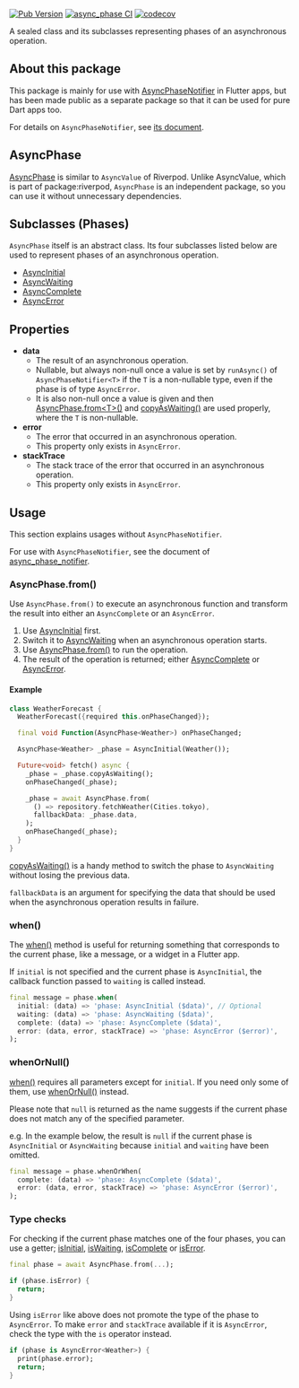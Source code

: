 [![Pub Version](https://img.shields.io/pub/v/async_phase)](https://pub.dev/packages/async_phase)
[![async_phase CI](https://github.com/kaboc/async-phase/actions/workflows/async_phase.yml/badge.svg)](https://github.com/kaboc/async-phase/actions/workflows/async_phase.yml)
[![codecov](https://codecov.io/gh/kaboc/async-phase/branch/main/graph/badge.svg?token=JKEGKLL8W2)](https://codecov.io/gh/kaboc/async-phase)

A sealed class and its subclasses representing phases of an asynchronous operation.

## About this package

This package is mainly for use with [AsyncPhaseNotifier][AsyncPhaseNotifier]
in Flutter apps, but has been made public as a separate package so that it
can be used for pure Dart apps too.

For details on `AsyncPhaseNotifier`, see [its document][AsyncPhaseNotifier].

## AsyncPhase

[AsyncPhase][AsyncPhase] is similar to `AsyncValue` of Riverpod. Unlike AsyncValue,
which is part of package:riverpod, `AsyncPhase` is an independent package, so you
can use it without unnecessary dependencies.

## Subclasses (Phases)

`AsyncPhase` itself is an abstract class. Its four subclasses listed below are
used to represent phases of an asynchronous operation.

- [AsyncInitial][AsyncInitial]
- [AsyncWaiting][AsyncWaiting]
- [AsyncComplete][AsyncComplete]
- [AsyncError][AsyncError]

## Properties

- **data**
    - The result of an asynchronous operation.
    - Nullable, but always non-null once a value is set by `runAsync()` of
      `AsyncPhaseNotifier<T>` if the `T` is a non-nullable type, even if the
      phase is of type `AsyncError`.
    - It is also non-null once a value is given and then [AsyncPhase.from\<T\>()][from]
      and [copyAsWaiting()][copyAsWaiting] are used properly, where the `T` is non-nullable.
- **error**
    - The error that occurred in an asynchronous operation.
    - This property only exists in `AsyncError`.
- **stackTrace**
    - The stack trace of the error that occurred in an asynchronous operation.
    - This property only exists in `AsyncError`.

## Usage

This section explains usages without `AsyncPhaseNotifier`.

For use with `AsyncPhaseNotifier`, see the document of
[async_phase_notifier][AsyncPhaseNotifier].

### AsyncPhase.from()

Use `AsyncPhase.from()` to execute an asynchronous function and transform the result
into either an `AsyncComplete` or an `AsyncError`.

1. Use [AsyncInitial][AsyncInitial] first.
2. Switch it to [AsyncWaiting][AsyncWaiting] when an asynchronous operation starts.
3. Use [AsyncPhase.from()][from] to run the operation.
4. The result of the operation is returned; either [AsyncComplete][AsyncComplete]
   or [AsyncError][AsyncError].

#### Example

```dart
class WeatherForecast {
  WeatherForecast({required this.onPhaseChanged});

  final void Function(AsyncPhase<Weather>) onPhaseChanged;

  AsyncPhase<Weather> _phase = AsyncInitial(Weather());

  Future<void> fetch() async {
    _phase = _phase.copyAsWaiting();
    onPhaseChanged(_phase);

    _phase = await AsyncPhase.from(
      () => repository.fetchWeather(Cities.tokyo),
      fallbackData: _phase.data,
    );
    onPhaseChanged(_phase);
  }
}
```

[copyAsWaiting()][copyAsWaiting] is a handy method to switch the phase to `AsyncWaiting`
without losing the previous data.

`fallbackData` is an argument for specifying the data that should be used when the
asynchronous operation results in failure.

### when()

The [when()][when] method is useful for returning something that corresponds to the
current phase, like a message, or a widget in a Flutter app.

If `initial` is not specified and the current phase is `AsyncInitial`, the callback
function passed to `waiting` is called instead.

```dart
final message = phase.when(
  initial: (data) => 'phase: AsyncInitial ($data)', // Optional
  waiting: (data) => 'phase: AsyncWaiting ($data)',
  complete: (data) => 'phase: AsyncComplete ($data)',
  error: (data, error, stackTrace) => 'phase: AsyncError ($error)',
);
```

### whenOrNull()

[when()][when] requires all parameters except for `initial`. If you need only some
of them, use [whenOrNull()][whenOrNull] instead.

Please note that `null` is returned as the name suggests if the current phase
does not match any of the specified parameter.

e.g. In the example below, the result is `null` if the current phase is `AsyncInitial`
or `AsyncWaiting` because `initial` and `waiting` have been omitted.

```dart
final message = phase.whenOrWhen(
  complete: (data) => 'phase: AsyncComplete ($data)',
  error: (data, error, stackTrace) => 'phase: AsyncError ($error)',
);
```

### Type checks

For checking if the current phase matches one of the four phases, you can use
a getter; [isInitial][isInitial], [isWaiting][isWaiting], [isComplete][isComplete]
or [isError][isError].

```dart
final phase = await AsyncPhase.from(...);

if (phase.isError) {
  return;
}
```

Using `isError` like above does not promote the type of the phase to `AsyncError`.
To make `error` and `stackTrace` available if it is `AsyncError`, check the type
with the `is` operator instead.

```dart
if (phase is AsyncError<Weather>) {
  print(phase.error);
  return;
}
```

[AsyncPhase]: https://pub.dev/documentation/async_phase/latest/async_phase/AsyncPhase-class.html
[AsyncInitial]: https://pub.dev/documentation/async_phase/latest/async_phase/AsyncInitial-class.html
[AsyncWaiting]: https://pub.dev/documentation/async_phase/latest/async_phase/AsyncWaiting-class.html
[AsyncComplete]: https://pub.dev/documentation/async_phase/latest/async_phase/AsyncComplete-class.html
[AsyncError]: https://pub.dev/documentation/async_phase/latest/async_phase/AsyncError-class.html
[from]: https://pub.dev/documentation/async_phase/latest/async_phase/AsyncPhase/from.html
[copyAsWaiting]: https://pub.dev/documentation/async_phase/latest/async_phase/AsyncPhase/copyAsWaiting.html
[when]: https://pub.dev/documentation/async_phase/latest/async_phase/AsyncPhase/when.html
[whenOrNull]: https://pub.dev/documentation/async_phase/latest/async_phase/AsyncPhase/whenOrNull.html
[isInitial]: https://pub.dev/documentation/async_phase/latest/async_phase/AsyncPhase/isInitial.html
[isWaiting]: https://pub.dev/documentation/async_phase/latest/async_phase/AsyncPhase/isWaiting.html
[isComplete]: https://pub.dev/documentation/async_phase/latest/async_phase/AsyncPhase/isComplete.html
[isError]: https://pub.dev/documentation/async_phase/latest/async_phase/AsyncPhase/isError.html
[AsyncPhaseNotifier]: https://pub.dev/packages/async_phase_notifier

